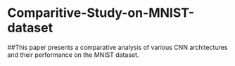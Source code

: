 # Comparitive-Study-on-MNIST-dataset
##This paper presents a comparative analysis of various CNN architectures and their performance on the MNIST dataset.
